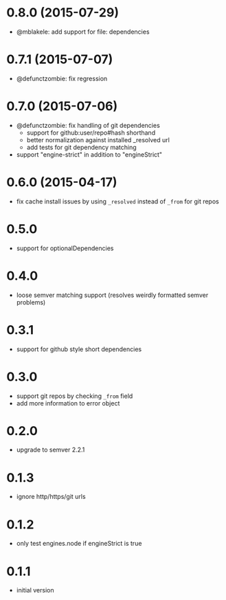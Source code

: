 # 0.8.0 (2015-07-29)

  * @mblakele: add support for file: dependencies

# 0.7.1 (2015-07-07)

  * @defunctzombie: fix regression

# 0.7.0 (2015-07-06)

  * @defunctzombie: fix handling of git dependencies
    - support for github:user/repo#hash shorthand
    - better normalization against installed _resolved url
    - add tests for git dependency matching
  * support "engine-strict" in addition to "engineStrict"

# 0.6.0 (2015-04-17)

  * fix cache install issues by using `_resolved` instead of `_from` for git repos

# 0.5.0

  * support for optionalDependencies

# 0.4.0

  * loose semver matching support (resolves weirdly formatted semver problems)

# 0.3.1

  * support for github style short dependencies

# 0.3.0

  * support git repos by checking `_from` field
  * add more information to error object

# 0.2.0

  * upgrade to semver 2.2.1

# 0.1.3

  * ignore http/https/git urls

# 0.1.2

  * only test engines.node if engineStrict is true

# 0.1.1

  * initial version
